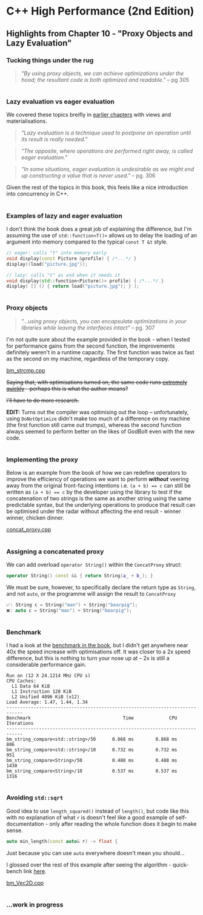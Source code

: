 # C++ High Performance (2nd Edition)

## Highlights from Chapter 10 - "Proxy Objects and Lazy Evaluation"

### Tucking things under the rug
> _"By using proxy objects, we can achieve optimizations under the hood; the resultant code is both optimized and readable."_ – pg 305

#
### Lazy evaluation vs eager evaluation
We covered these topics breifly in [earlier chapters](../Chapter%2006%20-%20Ranges%20and%20Views/README.md#stdviews-are-lazy-evaluated) with views and materialisations.

> _"Lazy evaluation is a technique used to postpone an operation until its result is really needed."_

> _"The opposite, where operations are performed right away, is called eager evaluation."_

> _"In some situations, eager evaluation is undesirable as we might end up constructing a value that is never used."_ – pg. 306

Given the rest of the topics in this book, this feels like a nice introduction into concurrency in C++.

#
### Examples of lazy and eager evaluation
I don't think the book does a great job of explaining the difference, but I'm assuming the use of `std::function<T()>` allows us to delay the loading of an argument into memory compared to the typical `const T &t` style.
```cpp
// eager: calls "t" into memory early
void display(const Picture &profile) { /*...*/ }
display((load("picture.jpg"));
```
```cpp
// lazy: calls "t" as and when it needs it
void display(std::function<Picture()> profile) { /*...*/ }
display( [] () { return load("picture.jpg"); } );
```
#
### Proxy objects
> _"...using proxy objects, you can encapsulate optimizations in your libraries while leaving the interfaces intact"_ – pg. 307

I'm not quite sure about the example provided in the book - when I tested for performance gains from the second function, the improvements definitely weren't in a runtime capacity. The first function was twice as fast as the second on my machine, regardless of the temporary copy.

[bm_strcmp.cpp](bm_strcmp.cpp)

~~Saying that, with optimisations turned on, the same code runs [extremely quickly](https://godbolt.org/z/Ms767n1T3) - perhaps this is what the author means?~~

~~I'll have to do more research.~~

__EDIT:__ Turns out the compiler was optimising out the loop – unfortunately, using `DoNotOptimize` didn't make too much of a difference on my machine (the first function still came out trumps), whereas the second function always seemed to perform better on the likes of GodBolt even with the new code.

#
### Implementing the proxy
Below is an example from the book of how we can redefine operators to improve the efficiency of operations we want to perform __*without*__ veering away from the original front-facing intentions i.e. `(a + b) == c` can still be written as `(a + b) == c` by the developer using the library to test if the concatenation of two strings is the same as another string using the same predictable syntax, but the underlying operations to produce that result can be optimised under the radar without affecting the end result - winner winner, chicken dinner.

[concat_proxy.cpp](concat_proxy.cpp)

#
### Assigning a concatenated proxy
We can add overload `operator String()` within the `ConcatProxy` struct:
```cpp
operator String() const && { return String(a_ + b_); }
```
We must be sure, however, to specifically declare the return type as `String`, and not `auto`, or the programme will assign the result to `ConcatProxy`
```cpp
✅: String c = String("man") + String("bearpig");
❌: auto c = String("man") + String("bearpig");
```
#
### Benchmark
I had a look at the [benchmark in the book](https://github.com/PacktPublishing/Cpp-High-Performance-Second-Edition/blob/master/Chapter10/benchmarks/string_concat_proxy_bm.cpp), but I didn't get anywhere near 40x the speed increase with optimisations off. It was closer to a 2x speed difference, but this is nothing to turn your nose up at – 2x is still a considerable performance gain.
```
Run on (12 X 24.1214 MHz CPU s)
CPU Caches:
  L1 Data 64 KiB
  L1 Instruction 128 KiB
  L2 Unified 4096 KiB (x12)
Load Average: 1.47, 1.44, 1.34
----------------------------------------------------------------------------
Benchmark                                  Time             CPU   Iterations
----------------------------------------------------------------------------
bm_string_compare<std::string>/50      0.868 ms        0.868 ms          806
bm_string_compare<std::string>/10      0.732 ms        0.732 ms          951
bm_string_compare<String>/50           0.488 ms        0.488 ms         1430
bm_string_compare<String>/10           0.537 ms        0.537 ms         1316
```
#
### Avoiding `std::sqrt`
Good idea to use `length_squared()` instead of `length()`, but code like this with no explanation of what `r` is doesn't feel like a good example of self-documentation - only after reading the whole function does it begin to make sense.
```cpp
auto min_length(const auto& r) -> float {
```
Just because you can use `auto` everywhere doesn't mean you should...

I glossed over the rest of this example after seeing the algorithm - quick-bench link [here](https://quick-bench.com/q/wKFufLmR77lm_c4M-YRxEsYW9DY).

[bm_Vec2D.cpp](bm_Vec2D.cpp)

#
### ...work in progress
